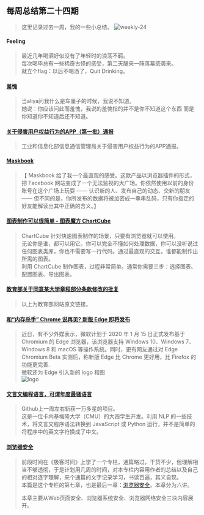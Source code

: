 ## 每周总结第二十四期
> 这里记录过去一周，我的一些小总结。
 ![weekly-24](http://img.liugezhou.online/weekly24.jpeg)
<!--more-->
#### Feeling
> 最近几年喝酒好似没有了年轻时的浪荡不羁。  
> 每次喝毕总有一些稀奇古怪的感受，第二天醒来一阵落幕感袭来。  
> 就立个flag：以后不喝酒了，Quit Drinking。  

#### 羞愧
> 当aliya问我什么是车厘子的时候，我说不知道。   
> 她说：你应该问此而羞愧，我说的羞愧指的并不是你不知道这个东西 而是你知道你不知道后还不知道。   

#### [关于侵害用户权益行为的APP（第一批）通报](http://www.miit.gov.cn/n1146290/n1146402/n1146440/c7575066/content.html?tsrrbdcdnht=)
> 工业和信息化部信息通信管理局关于侵害用户权益行为的APP通报。   

#### [Maskbook](https://mp.weixin.qq.com/s/ZQSy8JdFdoAPug2rJ7ZmJg)
> 【 Maskbook 给了我一个最直观的感受。这款产品以浏览器插件的形式，把 Facebook 网站变成了一个无法监视的大广场。你依然使用以前的身份账号在这个广场上玩耍 —— 认识新的人、发布自己的动态、交新的朋友 —— 但不同的是，你所发布的数据将被加密成一串串乱码，只有你指定的好友能解读出其中正确的含义。】

#### [图表制作可以很简单 - 图表魔方 ChartCube](https://chartcube.alipay.com/) 
> ChartCube 针对快速图表制作的场景，只要有浏览器就可以使用。    
> 无论你是谁，都可以用它。你可以完全不懂如何处理数据，你可以没听说过任何图表类库，你也不需要写一行代码。通过最直观的交互，谁都能制作出所需的图表。      
> 利用 ChartCube 制作图表，过程非常简单。通常你需要三步：选择图表、配置图表、导出图表。

#### [教育部关于同意某大学章程部分条款修改的批复](http://www.moe.gov.cn/srcsite/A02/zfs_gdxxzc/201912/t20191216_412276.html)
> 以上为教育部网站原文链接。

#### [和“内存杀手” Chrome 说再见? 新版 Edge 即将发布](https://mp.weixin.qq.com/s/g9WlXAjw0gPWzjfw0cgGPA)    
> 近日，有不少外媒表示，微软计划于 2020 年 1 月 15 日正式发布基于 Chromium 的 Edge 浏览器，该浏览器支持 Windows 10、Windows 7、Windows 8 和 macOS 等操作系统。同时，更有网友通过对 Edge Chromium Beta 实测后，称新版 Edge 比 Chrome 更好用，比 Firefox 的功能更完善.    
> 微软还为 Edge 引入新的 logo 和图  
> ![logo](https://mmbiz.qpic.cn/mmbiz_gif/Pn4Sm0RsAujIolbibsroulrun7rebicTT0mfUoWsWyQYZJ8j6IGjhhd3aqx5SC9ibDVQ2wN4NvCZajCjf25p5b5Dg/640?wx_fmt=gif&wxfrom=5&wx_lazy=1)

#### [文言文编程语言，可谓年度最骚语言](https://github.com/LingDong-/wenyan-lang)
> Github上一周左右斩获一万多星的项目。  
> 这是一位卡内基梅隆大学（CMU）的大四学生开发。利用 NLP 的一些技术，将文言文程序语法转换到 JavaScript 或 Python 运行，并不是简单的将程序中的英文字符换成了中文。

#### [浏览器安全](https://www.liugezhou.online/2019/12/16/No7.%E6%B5%8F%E8%A7%88%E5%99%A8%E5%AE%89%E5%85%A8/)
> 前段时间在《极客时间》上学了一个专栏，通篇略过，干货不少，但理解相当不够透彻，于是计划用几周的时间，对本专栏内容用作者的总结以及自己的相对逐字理解，来个通篇的文字记录学习，书读百遍，其义自现。  
> 本篇是这个专栏的第七章，也是最后一章：[浏览器安全](https://www.liugezhou.online/2019/12/16/No7.%E6%B5%8F%E8%A7%88%E5%99%A8%E5%AE%89%E5%85%A8/)。本章分为六讲。    
>
> 本章主要从Web页面安全、浏览器系统安全、浏览器网络安全三块内容展开。   
